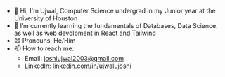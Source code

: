 - 👋 Hi, I'm Ujwal, Computer Science undergrad in my Junior year at the University of Houston
- 🌱 I’m currently learning the fundamentals of Databases, Data Science, as well as web devolpment in React and Tailwind
- 😄 Pronouns: He/Him
- 📫 How to reach me: 
  -  Email: joshiujwal2003@gmail.com
  -  LinkedIn: [linkedin.com/in/ujwalujoshi](https://www.linkedin.com/in/ujwalujoshi/)
